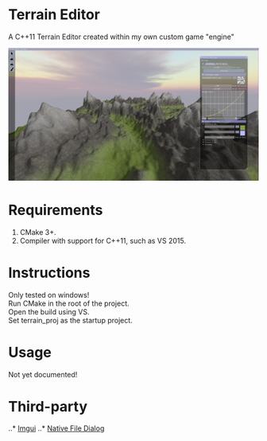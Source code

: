 # Terrain Editor
A C++11 Terrain Editor created within my own custom game "engine"

![alt text](https://github.com/Aggroo/TerrainEditor/blob/master/terrain.png)

# Requirements
1. CMake 3+.
2. Compiler with support for C++11, such as VS 2015.
  
# Instructions
Only tested on windows!  
Run CMake in the root of the project.  
Open the build using VS.  
Set terrain_proj as the startup project.  
  
# Usage
Not yet documented!
  
# Third-party
..* [Imgui](https://github.com/ocornut/imgui)
..* [Native File Dialog](https://github.com/mlabbe/nativefiledialog)
